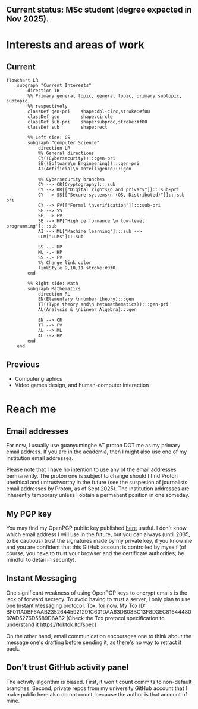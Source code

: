## Current status: MSc student (degree expected in Nov 2025).

# Interests and areas of work
## Current
```mermaid
flowchart LR
	subgraph "Current Interests"
		direction TB
		%% Primary general topic, general topic, primary subtopic, subtopic,
		%% respectively
		classDef gen-pri	shape:dbl-circ,stroke:#f00
		classDef gen		shape:circle
		classDef sub-pri	shape:subproc,stroke:#f00
		classDef sub		shape:rect
	
		%% Left side: CS
		subgraph "Computer Science"
			direction LR
			%% General directions
			CY((Cybersecurity)):::gen-pri
			SE((Software\n Engineering)):::gen-pri
			AI(Artificial\n Intelligence):::gen
	
			%% Cybersecurity branches
			CY --> CR[Cryptography]:::sub
			CY --> DR[["Digital rights\n and privacy"]]:::sub-pri
			CY --> SS[["Secure systems\n (OS, Distributed)"]]:::sub-pri
			CY --> FV[["Formal \nverification"]]:::sub-pri
			SE --> SS
			SE --> FV
			SE --> HP["High performance \n low-level programming"]:::sub
			AI --> ML["Machine learning"]:::sub -->
			LLM["LLMs"]:::sub
	
			SS -.- HP
			ML -.- HP
			SS -.- FV
			%% Change link color
			linkStyle 9,10,11 stroke:#0f0 
		end
	
		%% Right side: Math
		subgraph Mathematics
			direction RL
			EN(Elementary \nnumber theory):::gen
			TT((Type theory and\n Metamathematics)):::gen-pri
			AL(Analysis & \nLinear Algebra):::gen
	
			EN --> CR
			TT --> FV
			AL --> ML
			AL --> HP
		end
	end
```

## Previous
- Computer graphics
- Video games design, and human-computer interaction

# Reach me
## Email addresses
For now, I usually use guanyuminghe AT proton DOT me as my primary email
address. If you are in the academia, then I might also use one of my
institution email addresses.

Please note that I have no intention to use any of the email addresses
permanently. The proton one is subject to change should I find Proton unethical
and untrustworthy in the future (see the suspesion of journalists' email
addresses by Proton, as of Sept 2025). The institution addresses are
inherently temporary unless I obtain a permanent position in one someday.

## My PGP key
You may find my OpenPGP public key published
[here](https://github.com/guanyuming-he/Openpgp-key) useful.  I don't know
which email address I will use in the future, but you can always (until 2035,
to be cautious) trust the signatures made by my private key, if you know me and
you are confident that this GitHub account is controlled by myself (of course,
you have to trust your browser and the certificate authorities; be mindful to
detail in security).

## Instant Messaging
One significant weakness of using OpenPGP keys to encrypt emails is the lack of
forward secrecy. To avoid having to trust a server, I only plan to use one
Instant Messaging protocol, Tox, for now. My Tox ID:
BF011A0BF6AAB23526445921291C601DAA63D808BC13F8D3EC8164448007AD5276D5589D6A82
(Check the Tox protocol specification to understand it https://toktok.ltd/spec)

On the other hand, email communication encourages one to think about the
message one's drafting before sending it, as there's no way to retract it back. 


## Don't trust GitHub activity panel
The activity algorithm is biased. First, it won't count commits to non-default branches. 
Second, private repos from my university GitHub account that I make public here also do not count, 
because the author is that account of mine.
